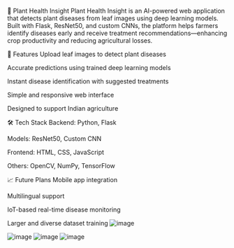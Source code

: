 🌿 Plant Health Insight
Plant Health Insight is an AI-powered web application that detects plant diseases from leaf images using deep learning models. Built with Flask, ResNet50, and custom CNNs, the platform helps farmers identify diseases early and receive treatment recommendations—enhancing crop productivity and reducing agricultural losses.

🚀 Features
Upload leaf images to detect plant diseases

Accurate predictions using trained deep learning models

Instant disease identification with suggested treatments

Simple and responsive web interface

Designed to support Indian agriculture

🛠 Tech Stack
Backend: Python, Flask

Models: ResNet50, Custom CNN

Frontend: HTML, CSS, JavaScript

Others: OpenCV, NumPy, TensorFlow

📈 Future Plans
Mobile app integration

Multilingual support

IoT-based real-time disease monitoring

Larger and diverse dataset training
![image](https://github.com/user-attachments/assets/0e29387c-1c82-48bb-adf9-0baf440bdb96)

![image](https://github.com/user-attachments/assets/88e62e4f-467f-41bb-8d5c-21ebdc5ecade)
![image](https://github.com/user-attachments/assets/0244fb9f-295a-463d-96ad-05be6ec3b13e)
![image](https://github.com/user-attachments/assets/4385b92c-dabc-4c33-9719-338a28ed1662)





